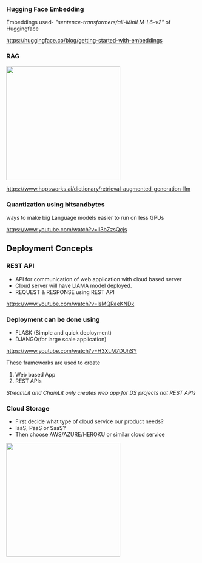 ### Hugging Face Embedding

Embeddings used- *"sentence-transformers/all-MiniLM-L6-v2"* of Huggingface

https://huggingface.co/blog/getting-started-with-embeddings 

### RAG

<img src= "https://github.com/AGAMPANDEYY/Documentation_LLM/assets/94832116/e63a79c1-8fe0-42c7-b8f1-841b17b2d99a" width=300 >

https://www.hopsworks.ai/dictionary/retrieval-augmented-generation-llm

### Quantization using bitsandbytes

ways to make big Language models easier to run on less GPUs

https://www.youtube.com/watch?v=lI3bZzsQcjs

## Deployment Concepts
### REST API 
- API for communication of web application with cloud based server
- Cloud server will have LlAMA model deployed.
- REQUEST & RESPONSE using REST API
  
https://www.youtube.com/watch?v=lsMQRaeKNDk 

### Deployment can be done using 

- FLASK (Simple and quick deployment)
- DJANGO(for large scale application)

https://www.youtube.com/watch?v=H3XLM7DUhSY

These frameworks are used to create

1. Web based App
2. REST APIs
   
*StreamLit and ChainLit only creates web app for DS projects not REST APIs*

### Cloud Storage

- First decide what type of cloud service our product needs?
- IaaS, PaaS or SaaS?
- Then choose AWS/AZURE/HEROKU or similar cloud service
<img src="https://github.com/AGAMPANDEYY/Documentation_LLM/assets/94832116/71be6749-5cf9-4d50-87b2-4df33a83bc93" width=300>


  

